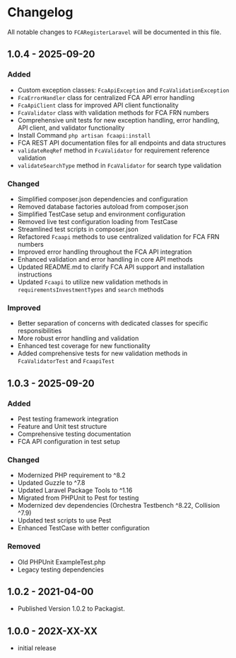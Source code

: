 # Changelog

All notable changes to `FCARegisterLaravel` will be documented in this file.

## 1.0.4 - 2025-09-20

### Added
- Custom exception classes: `FcaApiException` and `FcaValidationException`
- `FcaErrorHandler` class for centralized FCA API error handling
- `FcaApiClient` class for improved API client functionality
- `FcaValidator` class with validation methods for FCA FRN numbers
- Comprehensive unit tests for new exception handling, error handling, API client, and validator functionality
- Install Command `php artisan fcaapi:install`
- FCA REST API documentation files for all endpoints and data structures
- `validateReqRef` method in `FcaValidator` for requirement reference validation
- `validateSearchType` method in `FcaValidator` for search type validation

### Changed
- Simplified composer.json dependencies and configuration
- Removed database factories autoload from composer.json
- Simplified TestCase setup and environment configuration
- Removed live test configuration loading from TestCase
- Streamlined test scripts in composer.json
- Refactored `Fcaapi` methods to use centralized validation for FCA FRN numbers
- Improved error handling throughout the FCA API integration
- Enhanced validation and error handling in core API methods
- Updated README.md to clarify FCA API support and installation instructions
- Updated `Fcaapi` to utilize new validation methods in `requirementsInvestmentTypes` and `search` methods

### Improved
- Better separation of concerns with dedicated classes for specific responsibilities
- More robust error handling and validation
- Enhanced test coverage for new functionality
- Added comprehensive tests for new validation methods in `FcaValidatorTest` and `FcaapiTest`

## 1.0.3 - 2025-09-20

### Added
- Pest testing framework integration
- Feature and Unit test structure
- Comprehensive testing documentation
- FCA API configuration in test setup

### Changed
- Modernized PHP requirement to ^8.2
- Updated Guzzle to ^7.8
- Updated Laravel Package Tools to ^1.16
- Migrated from PHPUnit to Pest for testing
- Modernized dev dependencies (Orchestra Testbench ^8.22, Collision ^7.9)
- Updated test scripts to use Pest
- Enhanced TestCase with better configuration

### Removed
- Old PHPUnit ExampleTest.php
- Legacy testing dependencies

## 1.0.2 - 2021-04-00

- Published Version 1.0.2 to Packagist.

## 1.0.0 - 202X-XX-XX

- initial release
